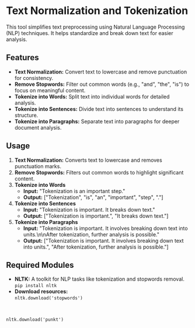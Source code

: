 # Text Normalization and Tokenization
This tool simplifies text preprocessing using Natural Language Processing (NLP) techniques. It helps standardize and break down text for easier analysis.

## Features

- **Text Normalization:** Convert text to lowercase and remove punctuation for consistency.
- **Remove Stopwords:** Filter out common words (e.g., "and", "the", "is") to focus on meaningful content.
- **Tokenize into Words:** Split text into individual words for detailed analysis.
- **Tokenize into Sentences:** Divide text into sentences to understand its structure.
- **Tokenize into Paragraphs:** Separate text into paragraphs for deeper document analysis.

## Usage
1. **Text Normalization:** Converts text to lowercase and removes punctuation marks.
2. **Remove Stopwords:** Filters out common words to highlight significant content.
3. **Tokenize into Words**
     - **Input:** "Tokenization is an important step."
     - **Output:** ["Tokenization", "is", "an", "important", "step", "."]
4. **Tokenize into Sentences**
     - **Input:** "Tokenization is important. It breaks down text."
     - **Output:** ["Tokenization is important.", "It breaks down text."]
5. **Tokenize into Paragraphs**
     - **Input:** "Tokenization is important. It involves breaking down text into units.\n\nAfter tokenization, further analysis is possible."
     - **Output:** ["Tokenization is important. It involves breaking down text into units.", "After tokenization, further analysis is possible."]

## Required Modules
- **NLTK:** A toolkit for NLP tasks like tokenization and stopwords removal.<br>
```pip install nltk```<br>
- **Download resources:**
  <br>
```nltk.download('stopwords')```
<br>

```nltk.download('punkt')```

